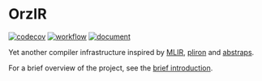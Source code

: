 # OrzIR

[![codecov](https://codecov.io/gh/JuniMay/project-orz/graph/badge.svg?token=CTGJ17MB30)](https://codecov.io/gh/JuniMay/project-orz)
[![workflow](https://github.com/JuniMay/project-orz/actions/workflows/rust.yml/badge.svg)](https://github.com/JuniMay/project-orz/actions)
[![document](https://github.com/JuniMay/project-orz/actions/workflows/doc.yml/badge.svg)](https://junimay.github.io/project-orz/)

Yet another compiler infrastructure inspired by [MLIR](https://mlir.llvm.org),
[pliron](https://github.com/vaivaswatha/pliron) and [abstraps](https://github.com/femtomc/abstraps).

For a brief overview of the project, see the [brief introduction](docs/intro.md).
